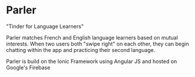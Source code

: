 # Parler
"Tinder for Language Learners"

Parler matches French and English language learners based on mutual interests. When two users both "swipe right" on each other, they can begin chatting within the app and practicing their second language.

Parler is build on the Ionic Framework using Angular JS and hosted on Google's Firebase